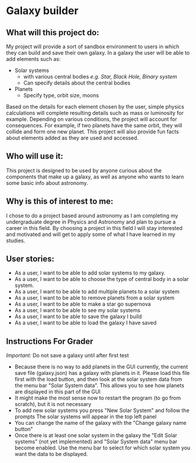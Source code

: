# Galaxy builder

## What will this project do:
My project will provide a sort of sandbox environment to users in
which they can build and save their own galaxy. In a galaxy the 
user will be able to add elements such as:
- Solar systems
  - with various central bodies *e.g. Star, Black Hole, Binary system*
  - Can specify details about the central bodies
- Planets
  - Specify type, orbit size, moons

Based on the details for each element chosen by the user, simple
physics calculations will complete resulting details such as 
mass or luminosity for example.
Depending on various conditions, the project will account for
consequences. For example, if two planets have the same orbit, they will
collide and form one new planet.
This project will also provide fun facts about elements added
as they are used and accessed.


## Who will use it:
This project is designed to be used by anyone curious about the
components that make up a galaxy, as well as anyone who wants to
learn some basic info about astronomy.

## Why is this of interest to me:
I chose to do a project based around astronomy as I am completing my
undergraduate degree in Physics and Astronomy and plan to pursue a
career in this field. By choosing a project in this field I will
stay interested and motivated and will get to apply some of what I
have learned in my studies.


## User stories:
- As a user, I want to be able to add solar systems to my galaxy.
- As a user, I want to be able to choose the type of central body in 
a solar system.
- As a user, I want to be able to add multiple planets to a solar system
- As a user, I want to be able to remove planets from a solar system
- As a user, I want to be able to make a star go supernova
- As a user, I want to be able to see my solar systems
- As a user, I want to be able to save the galaxy I build
- As a user, I want to be able to load the galaxy I have saved

## Instructions For Grader
*Important:* Do not save a galaxy until after first test  

- Because there is no way to add planets in the GUI currently, the current save file (galaxy.json)
has a galaxy with planets in it. Please load this file first with the 
load button, and then look at the solar system data from the menu bar "Solar System data".
This allows you to see how planets are displayed in this part of the GUI
- It might make the most sense now to restart the program (to go from scratch), but it is not necessary
- To add new solar systems you press "New Solar System" and follow the prompts
The solar systems will appear in the top left panel
- You can change the name of the galaxy with the "Change galaxy name button"
- Once there is at least one solar system in the galaxy the "Edit Solar systems" (not yet implemented) and "Solar System data"
menu bar become enabled. Use the menu bar to select for which solar system you want the data to be displayed.


